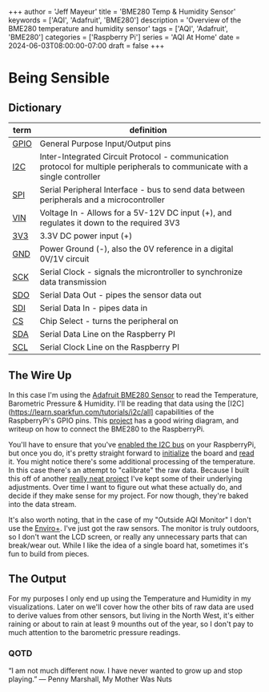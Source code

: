+++
author = 'Jeff Mayeur'
title = 'BME280 Temp & Humidity Sensor'
keywords = ['AQI', 'Adafruit', 'BME280']
description = 'Overview of the BME280 temperature and humidity sensor'
tags = ['AQI', 'Adafruit', 'BME280']
categories = ['Raspberry Pi']
series = 'AQI At Home'
date = 2024-06-03T08:00:00-07:00
draft = false
+++
# Being Sensible 

## Dictionary

| term        | definition            |
| ----------  | ----------------------- |
| [GPIO](https://www.flux.ai/p/blog/raspberry-pi-pinouts-a-comprehensive-guide)| General Purpose Input/Output pins |
| [I2C](https://learn.sparkfun.com/tutorials/i2c/all) | Inter-Integrated Circuit Protocol - communication protocol for multiple peripherals to communicate with a single controller |
| [SPI](https://learn.sparkfun.com/tutorials/serial-peripheral-interface-spi/all)    | Serial Peripheral Interface - bus to send data between peripherals and a microcontroller |
| [VIN](https://docs.arduino.cc/learn/electronics/power-pins/) | Voltage In - Allows for a 5V-12V DC input (+), and regulates it down to the required 3V3 |
| [3V3](https://docs.arduino.cc/learn/microcontrollers/5v-3v3/) | 3.3V DC power input (+) |
| [GND](https://www.utmel.com/blog/categories/powersupply/what-is-gnd-in-a-circuit) | Power Ground (-), also the 0V reference in a digital 0V/1V circuit  |
| [SCK](https://docs.arduino.cc/learn/communication/spi/) | Serial Clock - signals the microntroller to synchronize data transmission  |
| [SDO](https://www.sparkfun.com/spi_signal_names) | Serial Data Out - pipes the sensor data out  |
| [SDI](https://www.sparkfun.com/spi_signal_names) | Serial Data In - pipes data in |
| [CS](https://www.sparkfun.com/spi_signal_names) | Chip Select - turns the peripheral on |
| [SDA](https://www.flux.ai/p/blog/raspberry-pi-pinouts-a-comprehensive-guide) | Serial Data Line on the Raspberry PI |
| [SCL](https://www.flux.ai/p/blog/raspberry-pi-pinouts-a-comprehensive-guide) | Serial Clock Line on the Raspberry PI |

## The Wire Up
In this case I'm using the [Adafruit BME280 Sensor](https://www.adafruit.com/product/2652) to read the Temperature, Barometric Pressure & Humidity. I'll be reading that data using the [I2C](https://learn.sparkfun.com/tutorials/i2c/all] capabilities of the RaspberryPi's GPIO pins. This [project](https://projects.raspberrypi.org/en/projects/build-your-own-weather-station/2) has a good wiring diagram, and writeup on how to connect the BME280 to the RaspberryPi. 

You'll have to ensure that you've [enabled the I2C bus](https://www.raspberrypi-spy.co.uk/2014/11/enabling-the-i2c-interface-on-the-raspberry-pi/) on your RaspberryPi, but once you do, it's pretty straight forward to [initialize](https://github.com/jmayeur/outdoor-aqi/blob/main/enviro_reader.py#L164) the board and [read](https://github.com/jmayeur/outdoor-aqi/blob/main/enviro_reader.py#L189) it. You might notice there's some additional processing of the temperature. In this case there's an attempt to "calibrate" the raw data. Because I built this off of another [really neat project](https://github.com/roscoe81/enviro-monitor/blob/73a8e02923434d8c7555ff91899c8f04f73aaf47/Northcliff_AQI_Monitor_Gen.py#L412) I've kept some of their underlying adjustments. Over time I want to figure out what these actually do, and decide if they make sense for my project. For now though, they're baked into the data stream.

It's also worth noting, that in the case of my "Outside AQI Monitor" I don't use the [Enviro+](https://shop.pimoroni.com/products/enviro?variant=31155658457171). I've just got the raw sensors. The monitor is truly outdoors, so I don't want the LCD screen, or really any unnecessary parts that can break/wear out. While I like the idea of a single board hat, sometimes it's fun to build from pieces.

## The Output
For my purposes I only end up using the Temperature and Humidity in my visualizations. Later on we'll cover how the other bits of raw data are used to derive values from other sensors, but living in the North West, it's either raining or about to rain at least 9 mounths out of the year, so I don't pay to much attention to the barometric pressure readings.

### QOTD
“I am not much different now. I have never wanted to grow up and stop playing.”
― Penny Marshall, My Mother Was Nuts